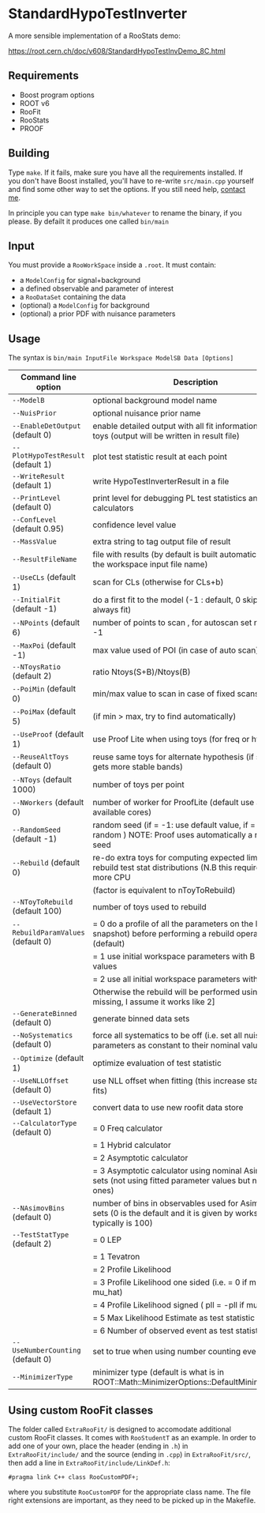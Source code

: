 # StandardHypoTestInverter
A more sensible implementation of a RooStats demo:

https://root.cern.ch/doc/v608/StandardHypoTestInvDemo_8C.html

## Requirements

- Boost program options
- ROOT v6
- RooFit
- RooStats
- PROOF

## Building

Type `make`. If it fails, make sure you have all the requirements installed.
If you don't have Boost installed, you'll have to re-write `src/main.cpp` yourself and find some other way to set the options.
If you still need help, [contact me](https://github.com/abmorris).

In principle you can type `make bin/whatever` to rename the binary, if you please. By defailt it produces one called `bin/main`

## Input

You must provide a `RooWorkSpace` inside a `.root`. It must contain:
- a `ModelConfig` for signal+background
- a defined observable and parameter of interest
- a `RooDataSet` containing the data
- (optional) a `ModelConfig` for background
- (optional) a prior PDF with nuisance parameters

## Usage

The syntax is `bin/main InputFile Workspace ModelSB Data [Options]`

Command line option                  | Description
-------------------------------------|-------------
`--ModelB`                           | optional background model name
`--NuisPrior`                        | optional nuisance prior name
`--EnableDetOutput` (default 0)      | enable detailed output with all fit information for each toys (output will be written in result file)
`--PlotHypoTestResult` (default 1)   | plot test statistic result at each point
`--WriteResult` (default 1)          | write HypoTestInverterResult in a file
`--PrintLevel` (default 0)           | print level for debugging PL test statistics and calculators
`--ConfLevel` (default 0.95)         | confidence level value
`--MassValue`                        | extra string to tag output file of result
`--ResultFileName`                   | file with results (by default is built automatically using the workspace input file name)
`--UseCLs` (default 1)               | scan for CLs (otherwise for CLs+b)
`--InitialFit` (default -1)          | do a first fit to the model (-1 : default, 0 skip fit, 1 do always fit)
`--NPoints` (default 6)              | number of points to scan , for autoscan set npoints = -1
`--MaxPoi` (default -1)              | max value used of POI (in case of auto scan)
`--NToysRatio` (default 2)           | ratio Ntoys(S+B)/Ntoys(B)
`--PoiMin` (default 0)               | min/max value to scan in case of fixed scans
`--PoiMax` (default 5)               | (if min > max, try to find automatically)
`--UseProof` (default 1)             | use Proof Lite when using toys (for freq or hybrid)
`--ReuseAltToys` (default 0)         | reuse same toys for alternate hypothesis (if set one gets more stable bands)
`--NToys` (default 1000)             | number of toys per point
`--NWorkers` (default 0)             | number of worker for ProofLite (default use all available cores)
`--RandomSeed` (default -1)          | random seed (if = -1: use default value, if = 0 always random ) NOTE: Proof uses automatically a random seed
`--Rebuild` (default 0)              | re-do extra toys for computing expected limits and rebuild test stat distributions (N.B this requires much more CPU
                                     | (factor is equivalent to nToyToRebuild)
`--NToyToRebuild` (default 100)      | number of toys used to rebuild
`--RebuildParamValues` (default 0)   | = 0 do a profile of all the parameters on the B (alt snapshot) before performing a rebuild operation (default)
                                     | = 1 use initial workspace parameters with B snapshot values
                                     | = 2 use all initial workspace parameters with B
                                     | Otherwise the rebuild will be performed using [text missing, I assume it works like 2]
`--GenerateBinned` (default 0)       | generate binned data sets
`--NoSystematics` (default 0)        | force all systematics to be off (i.e. set all nuisance parameters as constant to their nominal values)
`--Optimize` (default 1)             | optimize evaluation of test statistic
`--UseNLLOffset` (default 0)         | use NLL offset when fitting (this increase stability of fits)
`--UseVectorStore` (default 1)       | convert data to use new roofit data store
`--CalculatorType` (default 0)       | = 0 Freq calculator
                                     | = 1 Hybrid calculator
                                     | = 2 Asymptotic calculator
                                     | = 3 Asymptotic calculator using nominal Asimov data sets (not using fitted parameter values but nominal ones)
`--NAsimovBins` (default 0)          | number of bins in observables used for Asimov data sets (0 is the default and it is given by workspace, typically is 100)
`--TestStatType` (default 2)         | = 0 LEP
                                     | = 1 Tevatron
                                     | = 2 Profile Likelihood
                                     | = 3 Profile Likelihood one sided (i.e. = 0 if mu < mu_hat)
                                     | = 4 Profile Likelihood signed ( pll = -pll if mu < mu_hat)
                                     | = 5 Max Likelihood Estimate as test statistic
                                     | = 6 Number of observed event as test statistic
`--UseNumberCounting` (default 0)    | set to true when using number counting events
`--MinimizerType`                    | minimizer type (default is what is in ROOT::Math::MinimizerOptions::DefaultMinimizerType()


## Using custom RooFit classes

The folder called `ExtraRooFit/` is designed to accomodate additional custom RooFit classes.
It comes with `RooStudentT` as an example.
In order to add one of your own, place the header (ending in `.h`) in `ExtraRooFit/include/` and the source (ending in `.cpp`) in `ExtraRooFit/src/`, then add a line in `ExtraRooFit/include/LinkDef.h`:

    #pragma link C++ class RooCustomPDF+;

where you substitute `RooCustomPDF` for the appropriate class name.
The file right extensions are important, as they need to be picked up in the Makefile.
